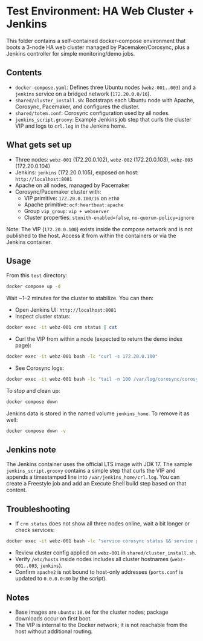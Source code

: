 # Test Environment: HA Web Cluster + Jenkins

This folder contains a self-contained docker-compose environment that boots a 3-node HA web cluster managed by Pacemaker/Corosync, plus a Jenkins controller for simple monitoring/demo jobs.

## Contents

- `docker-compose.yaml`: Defines three Ubuntu nodes (`webz-001..003`) and a `jenkins` service on a bridged network (`172.20.0.0/16`).
- `shared/cluster_install.sh`: Bootstraps each Ubuntu node with Apache, Corosync, Pacemaker, and configures the cluster.
- `shared/totem.conf`: Corosync configuration used by all nodes.
- `jenkins_script.groovy`: Example Jenkins job step that curls the cluster VIP and logs to `crl.log` in the Jenkins home.

## What gets set up

- Three nodes: `webz-001` (172.20.0.102), `webz-002` (172.20.0.103), `webz-003` (172.20.0.104)
- Jenkins: `jenkins` (172.20.0.105), exposed on host: `http://localhost:8081`
- Apache on all nodes, managed by Pacemaker
- Corosync/Pacemaker cluster with:
  - VIP primitive: `172.20.0.100/16` on `eth0`
  - Apache primitive: `ocf:heartbeat:apache`
  - Group `vip_group`: `vip + webserver`
  - Cluster properties: `stonith-enabled=false`, `no-quorum-policy=ignore`

Note: The VIP (`172.20.0.100`) exists inside the compose network and is not published to the host. Access it from within the containers or via the Jenkins container.

## Usage

From this `test` directory:

```bash
docker compose up -d
```

Wait ~1–2 minutes for the cluster to stabilize. You can then:

- Open Jenkins UI: `http://localhost:8081`
- Inspect cluster status:

```bash
docker exec -it webz-001 crm status | cat
```

- Curl the VIP from within a node (expected to return the demo index page):

```bash
docker exec -it webz-001 bash -lc "curl -s 172.20.0.100"
```

- See Corosync logs:

```bash
docker exec -it webz-001 bash -lc "tail -n 100 /var/log/corosync/corosync.log"
```

To stop and clean up:

```bash
docker compose down
```

Jenkins data is stored in the named volume `jenkins_home`. To remove it as well:

```bash
docker compose down -v
```

## Jenkins note

The Jenkins container uses the official LTS image with JDK 17. The sample `jenkins_script.groovy` contains a simple step that curls the VIP and appends a timestamped line into `/var/jenkins_home/crl.log`. You can create a Freestyle job and add an Execute Shell build step based on that content.

## Troubleshooting

- If `crm status` does not show all three nodes online, wait a bit longer or check services:

```bash
docker exec -it webz-001 bash -lc "service corosync status && service pacemaker status"
```

- Review cluster config applied on `webz-001` in `shared/cluster_install.sh`.
- Verify `/etc/hosts` inside nodes includes all cluster hostnames (`webz-001..003`, `jenkins`).
- Confirm `apache2` is not bound to host-only addresses (`ports.conf` is updated to `0.0.0.0:80` by the script).

## Notes

- Base images are `ubuntu:18.04` for the cluster nodes; package downloads occur on first boot.
- The VIP is internal to the Docker network; it is not reachable from the host without additional routing.
